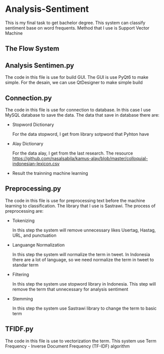 # Analysis-Sentiment
This is my final task to get bachelor degree. This system can classify sentiment base on word frequents. Method that I use is Support Vector Machine

## The Flow System



## Analysis Sentimen.py

The code in this file is use for build GUI. The GUI is use PyQt6 to make simple. For the desain, we can use QtDesigner to make simple build

## Connection.py

The code in this file is use for connection to database. In this case I use MySQL database to save the data. The data that save in database there are:
- Stopword Dictionary
  
  For the data stopword, I get from library sotpword that Pyhton have
- Alay Dictionary
  
  For the data alay, I get from the last research. The resource https://github.com/nasalsabila/kamus-alay/blob/master/colloquial-indonesian-lexicon.csv
- Result the trainning machine learning

## Preprocessing.py

The code in this file is use for preprocessing text before the machine learning to classification. The library that I use is Sastrawi. The process of preprocessing are:
- Tokenizing
  
  In this step the system will remove unnecessary likes Usertag, Hastag, URL, and punctuation

- Languange Normalization

  In this step the system will normalize the term in tweet. In Indonesia there are a lot of language, so we need normalize the term in tweet to standar term

- Filtering

  In this step the system use stopword library in Indonesia. This step will remove the term that unnecessary for analysis sentiment
  
- Stemming

  In this step the system use Sastrawi library to change the term to basic term

## TFIDF.py

The code in this file is use to vectorization the term. This system use Term Frequency - Inverse Document Frequency (TF-IDF) algorithm
